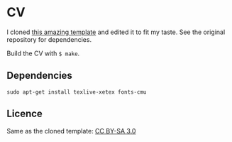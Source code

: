 # CV
I cloned [this amazing template](https://github.com/mrzool/cv-boilerplate) and
edited it to fit my taste. See the original repository for dependencies.

Build the CV with `$ make`.

## Dependencies

```
sudo apt-get install texlive-xetex fonts-cmu
```

## Licence
Same as the cloned template: [CC BY-SA 3.0](http://creativecommons.org/licenses/by-sa/3.0/)
